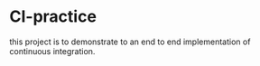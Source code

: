 # CI-practice
this project is to demonstrate to an end to end implementation of continuous integration.
